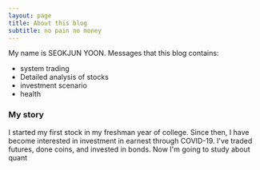 ```yaml
---
layout: page
title: About this blog
subtitle: no pain no money
---
```


My name is SEOKJUN YOON. Messages that this blog contains:

- system trading
- Detailed analysis of stocks
- investment scenario
- health  

### My story

I started my first stock in my freshman year of college. Since then, I have become interested in investment in earnest through COVID-19. I've traded futures, done coins, and invested in bonds. Now I'm going to study about quant
